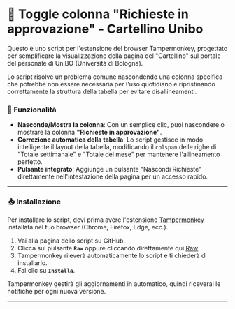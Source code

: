 # 📄 Toggle colonna "Richieste in approvazione" - Cartellino Unibo

Questo è uno script per l'estensione del browser Tampermonkey, progettato per semplificare la visualizzazione della pagina del "Cartellino" sul portale del personale di UniBO (Università di Bologna).

Lo script risolve un problema comune nascondendo una colonna specifica che potrebbe non essere necessaria per l'uso quotidiano e ripristinando correttamente la struttura della tabella per evitare disallineamenti.

### 🌟 Funzionalità

* **Nasconde/Mostra la colonna**: Con un semplice clic, puoi nascondere o mostrare la colonna **"Richieste in approvazione"**.
* **Correzione automatica della tabella**: Lo script gestisce in modo intelligente il layout della tabella, modificando il `colspan` delle righe di "Totale settimanale" e "Totale del mese" per mantenere l'allineamento perfetto.
* **Pulsante integrato**: Aggiunge un pulsante "Nascondi Richieste" direttamente nell'intestazione della pagina per un accesso rapido.

***

### 📥 Installazione

Per installare lo script, devi prima avere l'estensione [Tampermonkey](https://www.tampermonkey.net/) installata nel tuo browser (Chrome, Firefox, Edge, ecc.).

1.  Vai alla pagina dello script su GitHub.
2.  Clicca sul pulsante **`Raw`** oppure cliccando direttamente qui [Raw](https://raw.githubusercontent.com/stefano-salvatore7/evo-hide-request/main/evo-hide-request.user.js)
3.  Tampermonkey rileverà automaticamente lo script e ti chiederà di installarlo.
4.  Fai clic su **`Installa`**.

Tampermonkey gestirà gli aggiornamenti in automatico, quindi riceverai le notifiche per ogni nuova versione.

***

